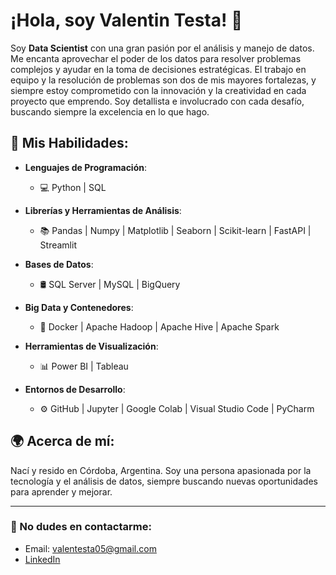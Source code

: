 # ¡Hola, soy Valentin Testa! 👋

Soy **Data Scientist** con una gran pasión por el análisis y manejo de datos. Me encanta aprovechar el poder de los datos para resolver problemas complejos y ayudar en la toma de decisiones estratégicas. El trabajo en equipo y la resolución de problemas son dos de mis mayores fortalezas, y siempre estoy comprometido con la innovación y la creatividad en cada proyecto que emprendo. Soy detallista e involucrado con cada desafío, buscando siempre la excelencia en lo que hago.

## 🚀 Mis Habilidades:

- **Lenguajes de Programación**:  
  - 💻 Python | SQL

- **Librerías y Herramientas de Análisis**:  
  - 📚 Pandas | Numpy | Matplotlib | Seaborn | Scikit-learn | FastAPI | Streamlit

- **Bases de Datos**:  
  - 🛢 SQL Server | MySQL | BigQuery

- **Big Data y Contenedores**:  
  - 🔧 Docker | Apache Hadoop | Apache Hive | Apache Spark

- **Herramientas de Visualización**:  
  - 📊 Power BI | Tableau

- **Entornos de Desarrollo**:  
  - ⚙️ GitHub | Jupyter | Google Colab | Visual Studio Code | PyCharm

## 🌍 Acerca de mí:
Nací y resido en Córdoba, Argentina. Soy una persona apasionada por la tecnología y el análisis de datos, siempre buscando nuevas oportunidades para aprender y mejorar.

---

### 📧 No dudes en contactarme:
- Email: valentesta05@gmail.com
- [LinkedIn](https://www.linkedin.com/in/valentin-testa-177476216)
